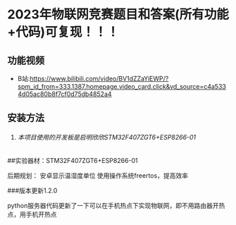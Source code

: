 

# 2023年物联网竞赛题目和答案(所有功能+代码)可复现！！！

## 功能视频
- B站:https://www.bilibili.com/video/BV1dZZaYiEWP/?spm_id_from=333.1387.homepage.video_card.click&vd_source=c4a5334d05ac80b8f7cf0d75db4852a4

## 安装方法
1. ###### 本项目使用的开发板是启明欣欣STM32F407ZGT6+ESP8266-01

##实验器材：STM32F407ZGT6+ESP8266-01



后期规划：
安卓显示温湿度单位
使用操作系统freertos，提高效率



###版本更新1.2.0

python服务器代码更新了一下可以在手机热点下实现物联网，即不用路由器开热点，用手机开热点
